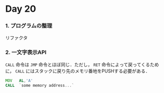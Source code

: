 # Day 20

### 1. プログラムの整理

リファクタ

### 2. 一文字表示API

`CALL` 命令は `JMP` 命令とほぼ同じ．ただし， `RET` 命令によって戻ってくるために， `CALL` にはスタックに戻り先のメモリ番地をPUSHする必要がある．

```asm
MOV   AL,'A'
CALL  `some memory address...`
```


